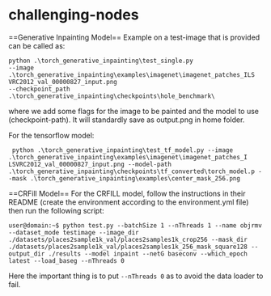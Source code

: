 # challenging-nodes

==Generative Inpainting Model==
Example on a test-image that is provided can be called as:
```
python .\torch_generative_inpainting\test_single.py 
--image .\torch_generative_inpainting\examples\imagenet\imagenet_patches_ILS
VRC2012_val_00000827_input.png 
--checkpoint_path .\torch_generative_inpainting\checkpoints\hole_benchmark\
```

where we add some flags for the image to be painted and the model to use (checkpoint-path).
It will standardly save as output.png in home folder.


For the tensorflow model: 
```
 python .\torch_generative_inpainting\test_tf_model.py --image .\torch_generative_inpainting\examples\imagenet\imagenet_patches_I
LSVRC2012_val_00000827_input.png --model-path .\torch_generative_inpainting\checkpoints\tf_converted\torch_model.p --mask .\torch_generative_inpainting\examples\center_mask_256.png
```

==CRFill Model==
For the CRFILL model, follow the instructions in their README (create the environment according to the environment.yml file) then run the following script:
```console
user@domain:~$ python test.py --batchSize 1 --nThreads 1 --name objrmv --dataset_mode testimage --image_dir ./datasets/places2sample1k_val/places2samples1k_crop256 --mask_dir ./datasets/places2sample1k_val/places2samples1k_256_mask_square128 --output_dir ./results --model inpaint --netG baseconv --which_epoch latest --load_baseg --nThreads 0
```

Here the important thing is to put `--nThreads 0` as to avoid the data loader to fail.